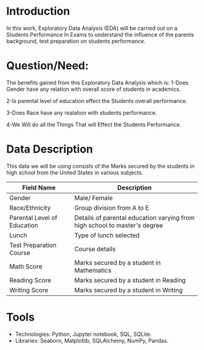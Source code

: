 # Introduction
In this work, Exploratory Data Analysis (EDA) will be carried out on a Students Performance In Exams to understand the influence of the parents background, test preparation on students performance.



# Question/Need:
The benefits gained from this Exploratory Data Analysis which is:
1-Does Gender have any relation with overall score of students in academics.

2-Is parental level of education effect the Students overall performance.

3-Does Race have any realation with students performance.

4-We Will do all the Things That will Effect the Students Performance.


# Data Description
This data we will be using consists of the Marks secured by the students in high school from the United States in various subjects.


| Field Name | Description                                                                     |
|-----------------------------|---------------------------------------------------------------------------------|
| Gender                      | Male/ Female                                                                    | 
| Race/Ethnicity              | Group division from A to E                                                      |    
| Parental Level of Education | Details of parental education varying from high school to master's degree       |
| Lunch                       | Type of lunch selected                                                          |
| Test Preparation Course     | Course details                                                                  |
| Math Score                  | Marks secured by a student in Mathematics                                       |
| Reading Score               | Marks secured by a student in Reading                                           |
| Writing Score               | Marks secured by a student in Writing                                           |        



# Tools
* Technologies: Python, Jupyter notebook, SQL, SQLite.
* Libraries: Seaborn, Matplotlib, SQLAlchemy, NumPy, Pandas.

